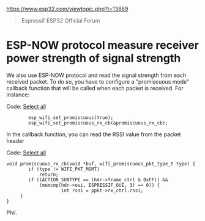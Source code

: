 https://www.esp32.com/viewtopic.php?t=13889

> Espressif ESP32 Official Forum

# ESP-NOW protocol measure receiver power strength of signal strength
We also use ESP-NOW protocol and read the signal strength from each received packet. To do so, you have to configure a "promiscuous mode" callback function that will be called when each packet is received. For instance:

Code: [Select all](https://www.esp32.com/viewtopic.php?t=13889#)


            esp_wifi_set_promiscuous(true);
            esp_wifi_set_promiscuous_rx_cb(&promiscuous_rx_cb);


In the callback function, you can read the RSSI value from the packet header

Code: [Select all](https://www.esp32.com/viewtopic.php?t=13889#)

    void promiscuous_rx_cb(void *buf, wifi_promiscuous_pkt_type_t type) {	
    		if (type != WIFI_PKT_MGMT)
                return;            
            if ((ACTION_SUBTYPE == (hdr->frame_ctrl & 0xFF)) &&
                (memcmp(hdr->oui, ESPRESSIF_OUI, 3) == 0)) {
                        int rssi = ppkt->rx_ctrl.rssi;
         }
    }
        




Phil.

